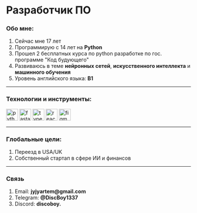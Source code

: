 <link rel="stylesheet" href="https://cdn.jsdelivr.net/gh/devicons/devicon@v2.15.1/devicon.min.css">

# Разработчик ПО

### Обо мне:

1. Сейчас мне 17 лет
2. Программирую с 14 лет на __Python__
3. Прошел 2 бесплатных курса по python разработке по гос. программе "Код будующего"
4. Развиваюсь в теме __нейронных сетей__, __искусственного интеллекта__ и __машинного обучения__
5. Уровень английского языка: __B1__

***

<div>
    <h3>Технологии и инструменты:</h3>
    <img src="https://cdn.jsdelivr.net/gh/devicons/devicon/icons/python/python-original.svg" width=32 height=32 alt='python' />
    <img src="https://cdn.jsdelivr.net/gh/devicons/devicon/icons/fastapi/fastapi-original.svg" width=32 height=32 alt='fastapi' />
    <img src="https://cdn.jsdelivr.net/gh/devicons/devicon/icons/typescript/typescript-original.svg" width=32 height=32 alt='typescript' />
    <img src="https://cdn.jsdelivr.net/gh/devicons/devicon/icons/react/react-original.svg" width=32 height=32 alt='react' />
    <img src="https://cdn.jsdelivr.net/gh/devicons/devicon/icons/figma/figma-original.svg" width=32 height=32 alt='figma' />
</div>

***

### Глобальные цели:

1. Переезд в USA/UK
2. Собственный стартап в сфере ИИ и финансов

***

### Связь

1. Email: __jyjyartem@gmail.com__
2. Telegram: __@DiscBoy1337__
3. Discord: __discoboy.__
